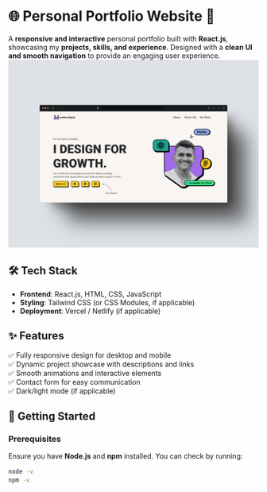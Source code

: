 # 🌐 Personal Portfolio Website 🚀  

A **responsive and interactive** personal portfolio built with **React.js**, showcasing my **projects, skills, and experience**. Designed with a **clean UI and smooth navigation** to provide an engaging user experience.  
![Alt text](https://github.com/mattia-hulathduwage/Personal-Portfolio/blob/master/screenshot.png?raw=true)
## 🛠 Tech Stack  
- **Frontend**: React.js, HTML, CSS, JavaScript  
- **Styling**: Tailwind CSS (or CSS Modules, if applicable)  
- **Deployment**: Vercel / Netlify (if applicable)  

## ✨ Features  
✅ Fully responsive design for desktop and mobile  
✅ Dynamic project showcase with descriptions and links  
✅ Smooth animations and interactive elements  
✅ Contact form for easy communication  
✅ Dark/light mode (if applicable)  

## 🚀 Getting Started  

### Prerequisites  
Ensure you have **Node.js** and **npm** installed. You can check by running:  
```sh
node -v
npm -v
